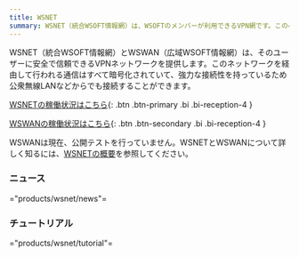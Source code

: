 ```yaml
---
title: WSNET
summary: WSNET（統合WSOFT情報網）は、WSOFTのメンバーが利用できるVPN網です。このページでは、WSOFTメンバーとWSWANユーザー向けの情報を提供しています。
---
```

WSNET（統合WSOFT情報網）とWSWAN（広域WSOFT情報網）は、そのユーザーに安全で信頼できるVPNネットワークを提供します。このネットワークを経由して行われる通信はすべて暗号化されていて、強力な接続性を持っているため公衆無線LANなどからでも接続することができます。

[WSNETの稼働状況はこちら](https://stats.uptimerobot.com/3XOGPIXk0p/793533168){: .btn .btn-primary .bi .bi-reception-4 }

[WSWANの稼働状況はこちら](https://stats.uptimerobot.com/3XOGPIXk0p/793515967){: .btn .btn-secondary .bi .bi-reception-4 }

WSWANは現在、公開テストを行っていません。WSNETとWSWANについて詳しく知るには、[WSNETの概要](./about.md)を参照してください。

### ニュース

="products/wsnet/news"=

### チュートリアル

="products/wsnet/tutorial"=